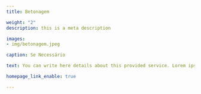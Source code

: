 ```yaml
---
title: Betonagem

weight: "2"
description: this is a meta description

images:
- img/betonagem.jpeg

caption: Se Necessário

text: You can write here details about this provided service. Lorem ipsum dolor sit amet, consectetur adipisicing elit, sed do eiusmod tempor incididunt ut labore et dolore magna. Lorem ipsum dolor sit amet, consectetur adipisicing elit. Voluptas, modi fugit in veritatis labore perferendis. Minima hic at, nostrum nihil!

homepage_link_enable: true

---
```

